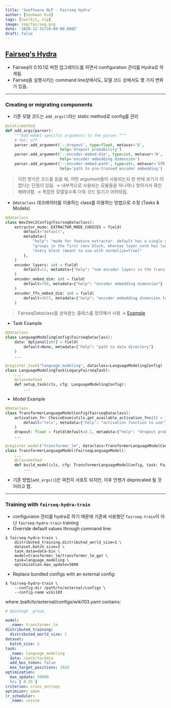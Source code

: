 ```yaml
---
title: 'Sooftware NLP - Fairseq Hydra'
author: [Soohwan Kim]
tags: [toolkit, nlp]
image: img/fairseq.png
date: '2020-12-31T10:00:00.000Z'
draft: false
---
```


## [Fairseq's Hydra](https://github.com/pytorch/fairseq/blob/master/docs/hydra_integration.md)  
  
- Fairseq이 0.10.1로 버젼 업그레이드를 하면서 configuration 관리를 Hydra로 하게됨.
- Fairseq을 실행시키는 command line상에서도, 모델 코드 상에서도 몇 가지 변화가 있음.   
  
***  
  
### Creating or migrating components

- 기존 모델 코드는 `add_args()`라는 static method로 config를 관리  
  
```python
@staticmethod
def add_args(parser):
    """Add model-specific arguments to the parser."""
    # fmt: off
    parser.add_argument('--dropout', type=float, metavar='D',
                        help='dropout probability')
    parser.add_argument('--encoder-embed-dim', type=int, metavar='N',
                        help='encoder embedding dimension')
    parser.add_argument('--encoder-embed-path', type=str, metavar='STR',
                        help='path to pre-trained encoder embedding')
```
> 이런 방식은 코드를 읽을 때, 어떤 argument들이 사용되는지 한 번에 보기가 어렵다는 단점이 있음. 
> → 내부적으로 사용되는 모듈들을 하나하나 찾아가서 확인해봐야함. 
> → 복잡한 모델일수록 더욱 코드 읽기가 어려워짐.
  
- `@dataclass` 데코레이터를 이용하는 class를 이용하는 방법으로 수정 (Tasks & Models) 
  
```python
@dataclass
class Wav2Vec2Config(FairseqDataclass):
    extractor_mode: EXTRACTOR_MODE_CHOICES = field(
        default="default",
        metadata={
            "help": "mode for feature extractor. default has a single group norm with d "
            "groups in the first conv block, whereas layer_norm has layer norms in "
            "every block (meant to use with normalize=True)"
        },
    )
    encoder_layers: int = field(
        default=12, metadata={"help": "num encoder layers in the transformer"}
    )
    encoder_embed_dim: int = field(
        default=768, metadata={"help": "encoder embedding dimension"}
    )
    encoder_ffn_embed_dim: int = field(
        default=3072, metadata={"help": "encoder embedding dimension for FFN"}
    )
```

> FairseqDataclass를 상속받는 클래스를 정의해서 사용 → [Example](https://github.com/pytorch/fairseq/blob/master/fairseq/models/wav2vec/wav2vec2.py)

- Task Example
  
```python
@dataclass
class LanguageModelingConfig(FairseqDataclass):
    data: Optional[str] = field(
        default=None, metadata={"help": "path to data directory"}
    )
    ...

@register_task("language_modeling", dataclass=LanguageModelingConfig)
class LanguageModelingTask(LegacyFairseqTask):
    ...
    @classmethod
    def setup_task(cls, cfg: LanguageModelingConfig):
        ...
```
- Model Example
  
```python
@dataclass
class TransformerLanguageModelConfig(FairseqDataclass):
    activation_fn: ChoiceEnum(utils.get_available_activation_fns()) = field(
        default="relu", metadata={"help": "activation function to use"}
    )
    dropout: float = field(default=0.1, metadata={"help": "dropout probability"})
    ...

@register_model("transformer_lm", dataclass=TransformerLanguageModelConfig)
class TransformerLanguageModel(FairseqLanguageModel):
    ...
    @classmethod
    def build_model(cls, cfg: TransformerLanguageModelConfig, task: FairseqTask):
        ...

```
- 기존 방법(`add_args()`)은 여전히 서포트 되지만, 이후 언젠가 deprecated 될 것이라고 함.
  
*** 
  
### Training with `fairseq-hydra-train`
  
- configuraion 관리를 hydra로 하기 때문에 기존에 사용했던 `fairseq-train`이 아닌 `fairseq-hydra-train` training  
- Override default values through command line:
  
```
$ fairseq-hydra-train \
    distributed_training.distributed_world_size=1 \
    dataset.batch_size=2 \
    task.data=data-bin \
    model=transformer_lm/transformer_lm_gpt \
    task=language_modeling \
    optimization.max_update=5000
```
- Replace bundled configs with an external config:
  
```
$ fairseq-hydra-train \
    --config-dir /path/to/external/configs \
    --config-name wiki103
```
where /path/to/external/configs/wiki103.yaml contains:
  
```yaml
# @package _group_

model:
  _name: transformer_lm
distributed_training:
  distributed_world_size: 1
dataset:
  batch_size: 2
task:
  _name: language_modeling
  data: /path/to/data
  add_bos_token: false
  max_target_positions: 1024
optimization:
  max_update: 50000
  lr: [ 0.25 ]
criterion: cross_entropy
optimizer: adam
lr_scheduler:
  _name: cosine
```
